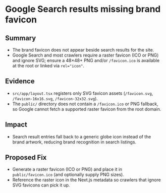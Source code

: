 # Google Search results missing brand favicon

## Summary
- The brand favicon does not appear beside search results for the site.
- Google Search and most crawlers require a raster favicon (ICO or PNG) and ignore SVG; ensure a 48×48+ PNG and/or `/favicon.ico` is available at the root or linked via `rel="icon"`.

## Evidence
- `src/app/layout.tsx` registers only SVG favicon assets (`/favicon.svg`, `/favicon-16x16.svg`, `/favicon-32x32.svg`).
- The `public/` directory does not contain a `/favicon.ico` or PNG fallback, so Google cannot fetch a supported raster favicon from the root domain.

## Impact
- Search result entries fall back to a generic globe icon instead of the brand artwork, reducing brand recognition in search listings.

## Proposed Fix
- Generate a raster favicon (ICO or PNG) and place it in `public/favicon.ico` (and optionally supply PNG sizes).
- Reference the raster icon in the Next.js metadata so crawlers that ignore SVG favicons can pick it up.

